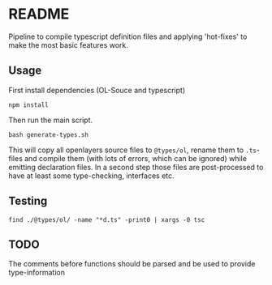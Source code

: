 # README 

Pipeline to compile typescript definition files and 
applying 'hot-fixes' to make the most basic 
features work. 

## Usage

First install dependencies (OL-Souce and typescript)

~~~
npm install 
~~~ 

Then run the main script.

~~~
bash generate-types.sh
~~~

This will copy all openlayers source files to `@types/ol`, 
rename them to `.ts`-files and compile them (with lots of errors,
which can be ignored) 
while emitting declaration files.
In a second step those files are post-processed to 
have at least some type-checking, interfaces etc.

## Testing 

~~~
find ./@types/ol/ -name "*d.ts" -print0 | xargs -0 tsc 
~~~

## TODO

The comments before functions should be parsed and be used 
to provide type-information

